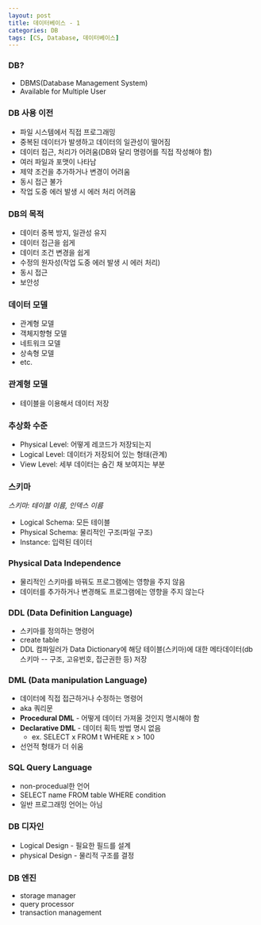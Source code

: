 ```yaml
---
layout: post
title: 데이터베이스 - 1
categories: DB
tags: [CS, Database, 데이터베이스]
---
```


### DB?

- DBMS(Database Management System)
- Available for Multiple User

### DB 사용 이전

- 파일 시스템에서 직접 프로그래밍
- 중복된 데이터가 발생하고 데이터의 일관성이 떨어짐
- 데이터 접근, 처리가 어려움(DB와 달리 명령어를 직접 작성해야 함)
- 여러 파일과 포맷이 나타남
- 제약 조건을 추가하거나 변경이 어려움
- 동시 접근 불가
- 작업 도중 에러 발생 시 에러 처리 어려움

### DB의 목적

- 데이터 중복 방지, 일관성 유지
- 데이터 접근을 쉽게
- 데이터 조건 변경을 쉽게
- 수정의 원자성(작업 도중 에러 발생 시 에러 처리)
- 동시 접근
- 보안성

### 데이터 모델

- 관계형 모델
- 객체지향형 모델
- 네트워크 모델
- 상속형 모델
- etc.

### 관계형 모델

- 테이블을 이용해서 데이터 저장

### 추상화 수준

- Physical Level: 어떻게 레코드가 저장되는지
- Logical Level: 데이터가 저장되어 있는 형태(관계)
- View Level: 세부 데이터는 숨긴 채 보여지는 부분

### 스키마

_스키마: 테이블 이름, 인덱스 이름_

- Logical Schema: 모든 테이블
- Physical Schema: 물리적인 구조(파일 구조)
- Instance: 입력된 데이터

### Physical Data Independence

- 물리적인 스키마를 바꿔도 프로그램에는 영향을 주지 않음
- 데이터를 추가하거나 변경해도 프로그램에는 영향을 주지 않는다

### DDL (Data Definition Language)

- 스키마를 정의하는 명령어
- create table
- DDL 컴파일러가 Data Dictionary에 해당 테이블(스키마)에 대한 메타데이터(db스키마 -- 구조, 고유번호, 접근권한 등) 저장

### DML (Data manipulation Language)

- 데이터에 직접 접근하거나 수정하는 명령어
- aka 쿼리문
- **Procedural DML** - 어떻게 데이터 가져올 것인지 명시해야 함
- **Declarative DML** - 데이터 획득 방법 명시 없음
  - ex. SELECT x FROM t WHERE x > 100
- 선언적 형태가 더 쉬움

### SQL Query Language

- non-procedual한 언어
- SELECT name FROM table WHERE condition
- 일반 프로그래밍 언어는 아님

### DB 디자인

- Logical Design - 필요한 필드를 설계
- physical Design - 물리적 구조를 결정

### DB 엔진

- storage manager
- query processor
- transaction management
